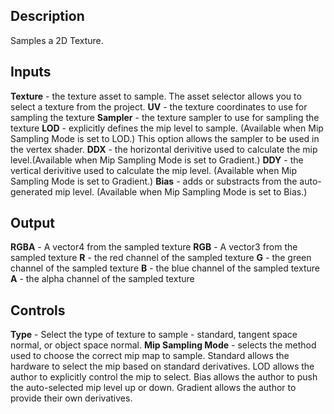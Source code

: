 ## Description
Samples a 2D Texture.

## Inputs
**Texture** - the texture asset to sample. The asset selector allows you to select a texture from the project.
**UV** - the texture coordinates to use for sampling the texture
**Sampler** - the texture sampler to use for sampling the texture
**LOD** - explicitly defines the mip level to sample. (Available when Mip Sampling Mode is set to LOD.) This option allows the sampler to be used in the vertex shader.
**DDX** - the horizontal derivitive used to calculate the mip level.(Available when Mip Sampling Mode is set to Gradient.)
**DDY** - the vertical derivitive used to calculate the mip level. (Available when Mip Sampling Mode is set to Gradient.)
**Bias** - adds or substracts from the auto-generated mip level. (Available when Mip Sampling Mode is set to Bias.)

## Output
**RGBA** - A vector4 from the sampled texture
**RGB** - A vector3 from the sampled texture
**R** - the red channel of the sampled texture
**G** - the green channel of the sampled texture
**B** - the blue channel of the sampled texture
**A** - the alpha channel of the sampled texture

## Controls
**Type** - Select the type of texture to sample - standard, tangent space normal, or object space normal.
**Mip Sampling Mode** - selects the method used to choose the correct mip map to sample.  Standard allows the hardware to select the mip based on standard derivatives.  LOD allows the author to explicitly control the mip to select.  Bias allows the author to push the auto-selected mip level up or down.  Gradient allows the author to provide their own derivatives.